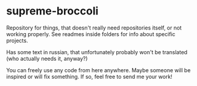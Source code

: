 # supreme-broccoli
Repository for things, that doesn't really need repositories itself, or not working properly. See readmes inside folders for info about specific projects.

Has some text in russian, that unfortunately probably won't be translated (who actually needs it, anyway?)

You can freely use any code from here anywhere. Maybe someone will be inspired or will fix something. If so, feel free to send me your work!
